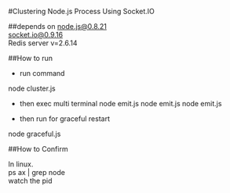 #Clustering Node.js Process Using Socket.IO 

##depends on
node.js@0.8.21  
socket.io@0.9.16  
Redis server v=2.6.14

##How to run

* run command

node cluster.js

* then exec multi terminal 
node emit.js
node emit.js
node emit.js

* then run for graceful restart

node graceful.js  
	
##How to Confirm

In linux.  
ps ax | grep node  
watch the pid
